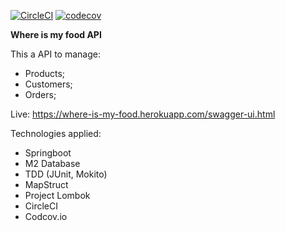 [![CircleCI](https://circleci.com/gh/galexandrade/where-is-my-food.svg?style=svg)](https://circleci.com/gh/galexandrade/where-is-my-food)
[![codecov](https://codecov.io/gh/galexandrade/where-is-my-food/branch/master/graph/badge.svg)](https://codecov.io/gh/galexandrade/where-is-my-food)

**Where is my food API**

This a API to manage:
 * Products;
 * Customers;
 * Orders;
 
 Live: https://where-is-my-food.herokuapp.com/swagger-ui.html
 
 Technologies applied:
 * Springboot
 * M2 Database
 * TDD (JUnit, Mokito)
 * MapStruct
 * Project Lombok
 * CircleCI
 * Codcov.io
 
 